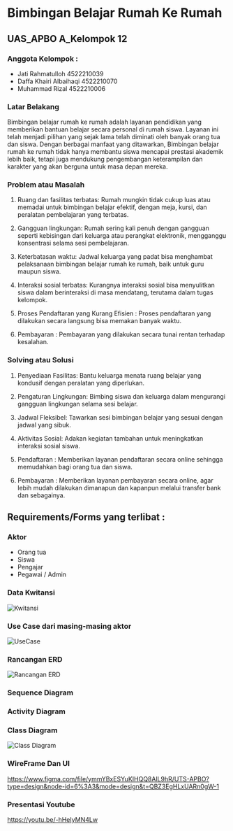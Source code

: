 # Bimbingan Belajar Rumah Ke Rumah
## UAS_APBO A_Kelompok 12
### Anggota Kelompok :
* Jati Rahmatulloh 4522210039
* Daffa Khairi Albaihaqi 4522210070
* Muhammad Rizal 4522210006


### Latar Belakang
Bimbingan belajar rumah ke rumah adalah layanan pendidikan yang memberikan bantuan belajar secara personal di rumah siswa. Layanan ini telah menjadi pilihan yang sejak lama telah diminati oleh banyak orang tua dan siswa. Dengan berbagai manfaat yang ditawarkan, Bimbingan belajar rumah ke rumah tidak hanya membantu siswa mencapai prestasi akademik lebih baik, tetapi juga mendukung pengembangan keterampilan dan karakter yang akan berguna untuk masa depan mereka.


### Problem atau Masalah 
1. Ruang dan fasilitas terbatas: Rumah mungkin tidak cukup luas atau memadai untuk bimbingan belajar efektif, dengan meja, kursi, dan peralatan pembelajaran yang terbatas.

2. Gangguan lingkungan: Rumah sering kali penuh dengan gangguan seperti kebisingan dari keluarga atau perangkat elektronik, mengganggu konsentrasi selama sesi pembelajaran.

3. Keterbatasan waktu: Jadwal keluarga yang padat bisa menghambat pelaksanaan bimbingan belajar rumah ke rumah, baik untuk guru maupun siswa.

4. Interaksi sosial terbatas: Kurangnya interaksi sosial bisa menyulitkan siswa dalam berinteraksi di masa mendatang, terutama dalam tugas kelompok.

5. Proses Pendaftaran yang Kurang Efisien : Proses pendaftaran yang dilakukan secara langsung bisa memakan banyak waktu.

6. Pembayaran : Pembayaran yang dilakukan secara tunai rentan terhadap kesalahan.


### Solving atau Solusi 
1. Penyediaan Fasilitas: Bantu keluarga menata ruang belajar yang kondusif dengan peralatan yang diperlukan.

2. Pengaturan Lingkungan: Bimbing siswa dan keluarga dalam mengurangi gangguan lingkungan selama sesi belajar.

3. Jadwal Fleksibel: Tawarkan sesi bimbingan belajar yang sesuai dengan jadwal yang sibuk.

4. Aktivitas Sosial: Adakan kegiatan tambahan untuk meningkatkan interaksi sosial siswa.

5. Pendaftaran  : Memberikan layanan pendaftaran secara online sehingga memudahkan bagi orang tua dan siswa.

6. Pembayaran : Memberikan layanan pembayaran secara online, agar lebih mudah dilakukan dimanapun dan kapanpun melalui transfer bank dan sebagainya.

## Requirements/Forms yang terlibat :


### Aktor
- Orang tua
- Siswa
- Pengajar
- Pegawai / Admin



### Data Kwitansi

![Kwitansi](https://github.com/Jampaaang/Bimbingan-Belajar-Rumah-Ke-Rumah/assets/167963529/198e0d1a-3b14-48a0-a660-5b9b8fe64aea)


### Use Case dari masing-masing aktor

![UseCase](https://github.com/Jampaaang/Bimbingan-Belajar-Rumah-Ke-Rumah/assets/145977090/cb994a71-ddfe-446f-a196-948c20a4ed8c)


### Rancangan ERD

![Rancangan ERD](https://github.com/Jampaaang/Bimbingan-Belajar-Rumah-Ke-Rumah/assets/167963529/d2070ef4-867b-4efe-8d6a-2836c1b130b1)

### Sequence Diagram


### Activity Diagram


### Class Diagram

![Class Diagram](https://github.com/Jampaaang/Bimbingan-Belajar-Rumah-Ke-Rumah/assets/167963529/969c461e-910a-44d3-8f29-71eca60c3bdf)

### WireFrame Dan UI
https://www.figma.com/file/ymmYBxESYuKIHQQ8AlL9hR/UTS-APBO?type=design&node-id=6%3A3&mode=design&t=QBZ3EgHLxUARn0gW-1

### Presentasi Youtube
https://youtu.be/-hHeIyMN4Lw
